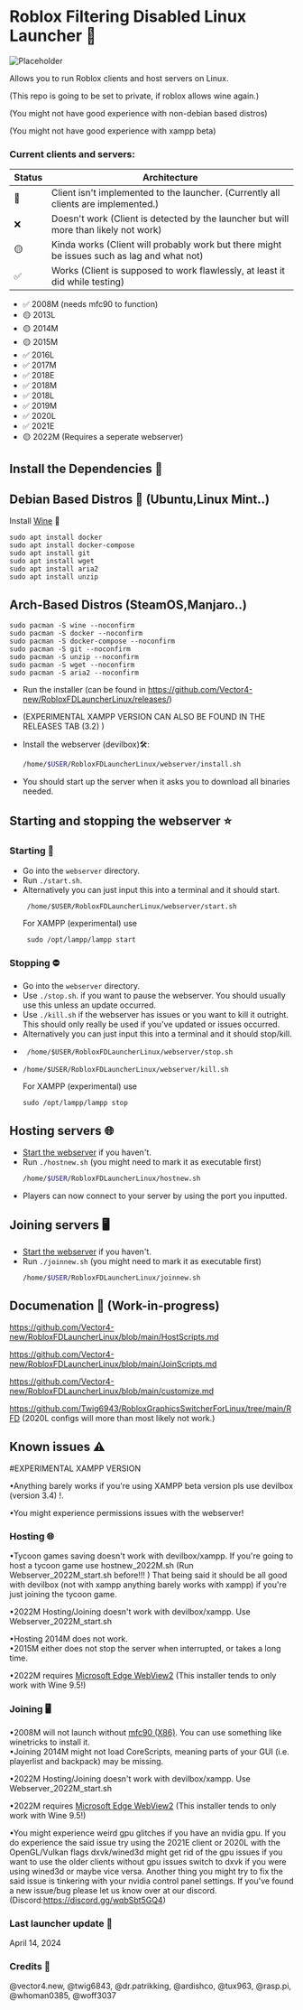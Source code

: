 # Roblox Filtering Disabled Linux Launcher 🐧
![Placeholder](https://github.com/Vector4-new/RobloxFDLauncherLinux/assets/119701717/c7ecc390-2199-47c0-a278-8880205ead49)

Allows you to run Roblox clients and host servers on Linux.

(This repo is going to be set to private, if roblox allows wine again.)

(You might not have good experience with non-debian based distros)

(You might not have good experience with xampp beta)

### Current clients and servers:
Status|Architecture
-|-
💩|Client isn't implemented to the launcher. (Currently all clients are implemented.)
❌|Doesn't work (Client is detected by the launcher but will more than likely not work)  
🟡|Kinda works (Client will probably work but there might be issues such as lag and what not)  
✅|Works (Client is supposed to work flawlessly, at least it did while testing)  

* ✅ 2008M (needs mfc90 to function)
* 🟡 2013L 
* 🟡 2014M 
* 🟡 2015M 
* ✅ 2016L
* ✅ 2017M
* ✅ 2018E
* ✅ 2018M
* ✅ 2018L
* ✅ 2019M
* ✅ 2020L
* ✅ 2021E
* 🟡 2022M (Requires a seperate webserver)

## Install the Dependencies 📁

## Debian Based Distros 🍥 (Ubuntu,Linux Mint..)
Install [Wine](https://wiki.winehq.org/Download) 🍷
```
sudo apt install docker
sudo apt install docker-compose
sudo apt install git
sudo apt install wget
sudo apt install aria2
sudo apt install unzip
```
## Arch-Based Distros (SteamOS,Manjaro..)
```
sudo pacman -S wine --noconfirm
sudo pacman -S docker --noconfirm
sudo pacman -S docker-compose --noconfirm
sudo pacman -S git --noconfirm
sudo pacman -S unzip --noconfirm
sudo pacman -S wget --noconfirm
sudo pacman -S aria2 --noconfirm
```
* Run the installer (can be found in https://github.com/Vector4-new/RobloxFDLauncherLinux/releases/)
* (EXPERIMENTAL XAMPP VERSION CAN ALSO BE FOUND IN THE RELEASES TAB (3.2) )

* Install the webserver (devilbox)🛠️:
  ```sh
  /home/$USER/RobloxFDLauncherLinux/webserver/install.sh
  ```
*  You should start up the server when it asks you to download all binaries needed.
## Starting and stopping the webserver ⭐ 
### Starting 🚀
* Go into the `webserver` directory.
* Run `./start.sh`.
* Alternatively you can just input this into a terminal and it should start.
   ```
    /home/$USER/RobloxFDLauncherLinux/webserver/start.sh
   ```
   For XAMPP (experimental) use
   ```
    sudo /opt/lampp/lampp start
   ```
### Stopping ⛔
* Go into the `webserver` directory.
* Use `./stop.sh`. if you want to pause the webserver. You should usually use this unless an update occurred.
* Use `./kill.sh` if the webserver has issues or you want to kill it outright. This should only really be used if you've updated or issues occurred.
* Alternatively you can just input this into a terminal and it should stop/kill.
* ```
   /home/$USER/RobloxFDLauncherLinux/webserver/stop.sh
* ```
  /home/$USER/RobloxFDLauncherLinux/webserver/kill.sh
  ```
  For XAMPP (experimental) use
  ```
  sudo /opt/lampp/lampp stop
  ```
## Hosting servers 🌐
* [Start the webserver](https://github.com/Vector4-new/RobloxFDLauncherLinux#starting-and-stopping-the-webserver) if you haven't.
* Run `./hostnew.sh` (you might need to mark it as executable first)
  ```sh
  /home/$USER/RobloxFDLauncherLinux/hostnew.sh
  ```
* Players can now connect to your server by using the port you inputted.
## Joining servers 🖥️
* [Start the webserver](https://github.com/Vector4-new/RobloxFDLauncherLinux#starting-and-stopping-the-webserver) if you haven't.
* Run `./joinnew.sh` (you might need to mark it as executable first)
  ```sh
  /home/$USER/RobloxFDLauncherLinux/joinnew.sh
  ```
## Documenation 📄 (Work-in-progress)

https://github.com/Vector4-new/RobloxFDLauncherLinux/blob/main/HostScripts.md

https://github.com/Vector4-new/RobloxFDLauncherLinux/blob/main/JoinScripts.md

https://github.com/Vector4-new/RobloxFDLauncherLinux/blob/main/customize.md

https://github.com/Twig6943/RobloxGraphicsSwitcherForLinux/tree/main/RFD (2020L configs will more than most likely not work.)
## Known issues ⚠
#EXPERIMENTAL XAMPP VERSION


•Anything barely works if you're using XAMPP beta version pls use devilbox (version 3.4) !.

•You might experience permissions issues with the webserver!

### Hosting 🌐
•Tycoon games saving doesn't work with devilbox/xampp. If you're going to host a tycoon game use hostnew_2022M.sh (Run Webserver_2022M_start.sh before!!! ) That being said it should be all good with devilbox (not with xampp anything barely works with xampp) if you're just joining the tycoon game.

•2022M Hosting/Joining doesn't work with devilbox/xampp. Use Webserver_2022M_start.sh

•Hosting 2014M does not work.  
•2015M either does not stop the server when interrupted, or takes a long time.  

•2022M requires [Microsoft Edge WebView2](https://archive.org/details/edge-webview-2-runtime-123.0.2420.53) (This installer tends to only work with Wine 9.5!)
### Joining 🖥️
•2008M will not launch without [mfc90 (X86)](https://www.microsoft.com/en-us/download/details.aspx?id=26368). You can use something like winetricks to install it.  
•Joining 2014M might not load CoreScripts, meaning parts of your GUI (i.e. playerlist and backpack) may be missing.  

•2022M Hosting/Joining doesn't work with devilbox/xampp. Use Webserver_2022M_start.sh

•2022M requires [Microsoft Edge WebView2](https://archive.org/details/edge-webview-2-runtime-123.0.2420.53) (This installer tends to only work with Wine 9.5!)

•You might experience weird gpu glitches if you have an nvidia gpu. If you do experience the said issue try using the 2021E client or 2020L with the OpenGL/Vulkan flags dxvk/wined3d might get rid of the gpu issues if you want to use the older clients without gpu issues switch to dxvk if you were using wined3d or maybe vice versa. Another thing you might try to fix the said issue is tinkering with your nvidia control panel settings. 
If you've found a new issue/bug please let us know over at our discord. (Discord:https://discord.gg/wqbSbt5GQ4)

### Last launcher update 🔔
April 14, 2024

### Credits 💯
@vector4.new, @twig6843, @dr.patrikking, @ardishco, @tux963, @rasp.pi, @whoman0385, @woff3037
